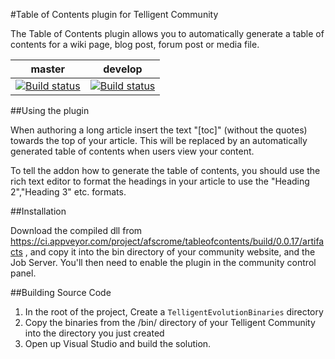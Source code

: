 #Table of Contents plugin for Telligent Community

The Table of Contents plugin  allows you to automatically generate a table of contents for a wiki page, blog post, forum post or media file.

master | develop
-------|--------
[![Build status](https://ci.appveyor.com/api/projects/status/pjsxaljdxnofny2k/branch/master?svg=true)](https://ci.appveyor.com/project/afscrome/tableofcontents/branch/master) | [![Build status](https://ci.appveyor.com/api/projects/status/pjsxaljdxnofny2k/branch/develop?svg=true)](https://ci.appveyor.com/project/afscrome/tableofcontents/branch/develop)

##Using the plugin

When authoring a long article insert the text "[toc]" (without the quotes) towards the top of your article.  This will be replaced by an automatically generated table of contents when users view your content.

To tell the addon how to generate the table of contents, you should use the rich text editor to format the headings in your article to use the "Heading 2","Heading 3" etc. formats.


##Installation

Download the compiled dll from https://ci.appveyor.com/project/afscrome/tableofcontents/build/0.0.17/artifacts , and copy it into  the bin directory of your community website, and the Job Server.  You'll then need to enable the plugin in the community control panel.


##Building Source Code

1. In the root of the project, Create a `TelligentEvolutionBinaries` directory
2. Copy the binaries from the /bin/ directory of your Telligent Community into the directory you just created
3. Open up Visual Studio and build the solution.
